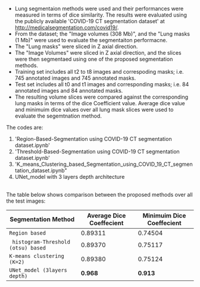 * Lung segmentaion methods were used and their performances were measured in terms of dice similarity. The results were evaluated using the publicly available 'COVID-19 CT segmentation dataset' at http://medicalsegmentation.com/covid19/.
* From the dataset; the "Image volumes (308 Mb)", and the "Lung masks (1 Mb)" were used to evaluate the segmentaiton performacne.
* The "Lung masks" were sliced in Z axial direction.
* The "Image Volumes" were sliced in Z axial direction, and the slices were then segmentaed using one of the proposed segmentation methods.
* Training set includes all t2 to t8 images and correspoding masks; i.e. 745 annotated images and 745 annotated masks.
* Test set includes all t0 and t1 images and corresponding masks; i.e. 84 annotated images and 84 annotated masks.  
* The resulting volume slices were compared against the corresponding lung masks in terms of the dice Coefficient value. Average dice value and minimuim dice values over all lung mask slices were used to evaluate the segemtnation method. <br/>

The codes are:
1. 'Region-Based-Segmentation using COVID-19 CT segmentation dataset.ipynb'
2. 'Threshold-Based-Segmentation using COVID-19 CT segmentation dataset.ipynb'
3. 'K_means_Clustering_based_Segmentation_using_COVID_19_CT_segmentation_dataset.ipynb"
4.  UNet_model with 3 layers depth architecture
<br/>
The table below shows comparison between the proposed methods over all the test images:

| **Segmentation Method**            |**Average Dice Coeffecient**|**Minimuim Dice Coeffecient**|
| -----------------------------------| ---------------------------|-----------------------------|
| `Region based`                     | 0.89311                    | 0.74504                     |
| ` histogram-Threshold (otsu) based`| 0.89370                    | 0.75117                     |
| `K-means clustering (K=2)`         | 0.89380                    | 0.75124                     |
| `UNet_model (3layers depth)`       | **0.968**                  | **0.913**                   |
